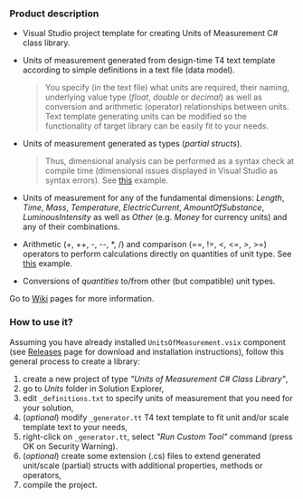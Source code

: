 ### Product description
* Visual Studio project template for creating Units of Measurement C# class library.
* Units of measurement generated from design-time T4 text template according to simple definitions in a text file (data model).
 
    > You specify (in the text file) what units are required, their naming, underlying value type (_float_, _double_ or _decimal_) as well as conversion and arithmetic (operator) relationships between units. Text template generating units can be modified so the functionality of target library can be easily fit to your needs.

* Units of measurement generated as types (_partial structs_).

    > Thus, dimensional analysis can be performed as a syntax check at compile time (dimensional issues displayed in Visual Studio as syntax errors). See [this](https://github.com/mangh/unitsofmeasurement/wiki/Detecting-dimensional-issues-(example)) example.
    
* Units of measurement for any of the fundamental dimensions: _Length_, _Time_, _Mass_, _Temperature_, _ElectricCurrent_, _AmountOfSubstance_, _LuminousIntensity_ as well as _Other_ (e.g. _Money_ for currency units) and any of their combinations.
* Arithmetic (+, ++, -, --, *, /) and comparison (==, !=, <, <=, >, >=) operators to perform calculations directly on quantities of unit type. See [this](https://github.com/mangh/unitsofmeasurement/wiki/Detecting-dimensional-issues-(example)) example.
* Conversions of _quantities_ to/from other (but compatible) unit types.

Go to [Wiki](https://github.com/mangh/unitsofmeasurement/wiki) pages for more information.

### How to use it?
Assuming you have already installed `UnitsOfMeasurement.vsix` component (see [Releases](https://github.com/mangh/unitsofmeasurement/releases) page for download and installation instructions), follow this general process to create a library:

1. create a new project of type *"Units of Measurement C# Class Library"*, 
2. go to *Units* folder in Solution Explorer, 
3. edit `_definitions.txt` to specify units of measurement that you need for your solution, 
4. (*optional*) modify `_generator.tt` T4 text template to fit unit and/or scale template text to your needs, 
5. right-click on `_generator.tt`, select *"Run Custom Tool"* command (press OK on Security Warning). 
6. (*optional*) create some extension (.cs) files to extend generated unit/scale (partial) structs with additional properties, methods or operators, 
7. compile the project.
